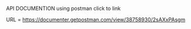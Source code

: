 API DOCUMENTION using postman click to link

URL = https://documenter.getpostman.com/view/38758930/2sAXxPAsgm